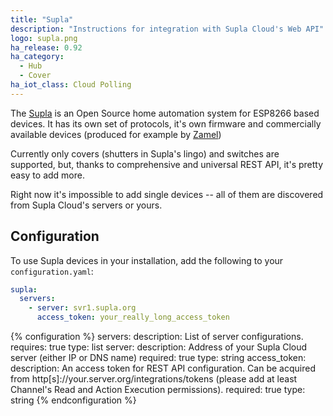 ```yaml
---
title: "Supla"
description: "Instructions for integration with Supla Cloud's Web API"
logo: supla.png
ha_release: 0.92
ha_category:
  - Hub
  - Cover
ha_iot_class: Cloud Polling
---
```


The [Supla](https://supla.org/) is an Open Source home automation system for ESP8266 based devices. It has its own set of protocols, it's own firmware and commercially available devices (produced for example by [Zamel](https://supla.zamel.pl/))

Currently only covers (shutters in Supla's lingo) and switches are supported, but, thanks to comprehensive and universal REST API, it's pretty easy to add more.

Right now it's impossible to add single devices -- all of them are discovered from Supla Cloud's servers or yours.

## Configuration

To use Supla devices in your installation, add the following to your `configuration.yaml`:

```yaml
supla:
  servers:
    - server: svr1.supla.org
      access_token: your_really_long_access_token
```

{% configuration %}
servers:
  description: List of server configurations.
  requires: true
  type: list
server:
  description: Address of your Supla Cloud server (either IP or DNS name)
  required: true
  type: string
access_token:
  description:
    An access token for REST API configuration. Can be acquired from
    http[s]://your.server.org/integrations/tokens (please add at least Channel's Read and Action Execution permissions).
  required: true
  type: string
{% endconfiguration %}
